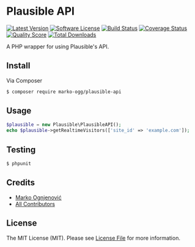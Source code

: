 # Plausible API

[![Latest Version](https://img.shields.io/github/release/marko-ogg/plausible-api.svg?style=flat-square)](https://github.com/marko-ogg/plausible-api/releases)
[![Software License](https://img.shields.io/badge/license-MIT-brightgreen.svg?style=flat-square)](LICENSE.md)
[![Build Status](https://img.shields.io/travis/marko-ogg/plausible-api/master.svg?style=flat-square)](https://travis-ci.org/marko-ogg/plausible-api)
[![Coverage Status](https://img.shields.io/scrutinizer/coverage/g/marko-ogg/plausible-api.svg?style=flat-square)](https://scrutinizer-ci.com/g/marko-ogg/plausible-api/code-structure)
[![Quality Score](https://img.shields.io/scrutinizer/g/marko-ogg/plausible-api.svg?style=flat-square)](https://scrutinizer-ci.com/g/marko-ogg/plausible-api)
[![Total Downloads](https://img.shields.io/packagist/dt/league/plausible-api.svg?style=flat-square)](https://packagist.org/packages/league/plausible-api)

A PHP wrapper for using Plausible's API.

## Install

Via Composer

``` bash
$ composer require marko-ogg/plausible-api
```

## Usage

``` php
$plausible = new Plausible\PlausibleAPI();
echo $plausible->getRealtimeVisitors(['site_id' => 'example.com']);
```

## Testing

``` bash
$ phpunit
```

## Credits

- [Marko Ognjenović](https://github.com/marko-ogg)
- [All Contributors](https://github.com/marko-ogg/plausible-api/contributors)

## License

The MIT License (MIT). Please see [License File](LICENSE.md) for more information.
